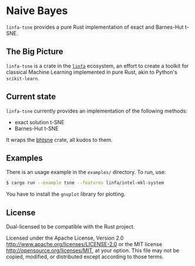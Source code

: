 # Naive Bayes

`linfa-tsne` provides a pure Rust implementation of exact and Barnes-Hut t-SNE.

## The Big Picture

`linfa-tsne` is a crate in the [`linfa`](https://crates.io/crates/linfa) ecosystem, an effort to create a toolkit for classical Machine Learning implemented in pure Rust, akin to Python's `scikit-learn`.

## Current state

`linfa-tsne` currently provides an implementation of the following methods: 

- exact solution t-SNE
- Barnes-Hut t-SNE

It wraps the [bhtsne](https://github.com/frjnn/bhtsne) crate, all kudos to them.

## Examples

There is an usage example in the `examples/` directory. To run, use:

```bash
$ cargo run --example tsne --features linfa/intel-mkl-system
```

You have to install the `gnuplot` library for plotting.

## License
Dual-licensed to be compatible with the Rust project.

Licensed under the Apache License, Version 2.0 <http://www.apache.org/licenses/LICENSE-2.0> or the MIT license <http://opensource.org/licenses/MIT>, at your option. This file may not be copied, modified, or distributed except according to those terms.


